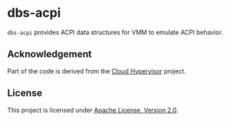 # dbs-acpi

`dbs-acpi` provides ACPI data structures for VMM to emulate ACPI behavior.

## Acknowledgement

Part of the code is derived from the [Cloud Hypervisor](https://github.com/cloud-hypervisor/cloud-hypervisor) project.

## License

This project is licensed under [Apache License, Version 2.0](http://www.apache.org/licenses/LICENSE-2.0).
